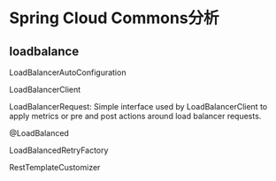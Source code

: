 # Spring Cloud Commons分析


## loadbalance

LoadBalancerAutoConfiguration

LoadBalancerClient

LoadBalancerRequest<T>: Simple interface used by LoadBalancerClient to apply metrics or pre and post actions around load balancer requests.

@LoadBalanced

LoadBalancedRetryFactory

RestTemplateCustomizer  